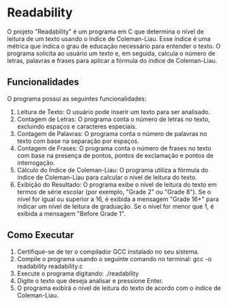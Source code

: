 # Readability

O projeto "Readability" é um programa em C que determina o nível de leitura de um texto usando o índice de Coleman-Liau. Esse índice é uma métrica que indica o grau de educação necessário para entender o texto. O programa solicita ao usuário um texto e, em seguida, calcula o número de letras, palavras e frases para aplicar a fórmula do índice de Coleman-Liau.
## Funcionalidades

O programa possui as seguintes funcionalidades:

  1. Leitura de Texto: O usuário pode inserir um texto para ser analisado.
  2. Contagem de Letras: O programa conta o número de letras no texto, excluindo espaços e caracteres especiais.
  3. Contagem de Palavras: O programa conta o número de palavras no texto com base na separação por espaços.
  4. Contagem de Frases: O programa conta o número de frases no texto com base na presença de pontos, pontos de exclamação e pontos de interrogação.
  5. Cálculo do Índice de Coleman-Liau: O programa utiliza a fórmula do índice de Coleman-Liau para calcular o nível de leitura do texto.
  6. Exibição do Resultado: O programa exibe o nível de leitura do texto em termos de série escolar (por exemplo, "Grade 2" ou "Grade 8"). Se o nível for igual ou superior a 16, é exibida a mensagem "Grade 16+" para indicar um nível de leitura de graduação. Se o nível for menor que 1, é exibida a mensagem "Before Grade 1".

## Como Executar
  1. Certifique-se de ter o compilador GCC instalado no seu sistema.
  2. Compile o programa usando o seguinte comando no terminal: gcc -o readability readability.c
  3. Execute o programa digitando: ./readability
  4. Digite o texto que deseja analisar e pressione Enter.
  5. O programa exibirá o nível de leitura do texto de acordo com o índice de Coleman-Liau.
